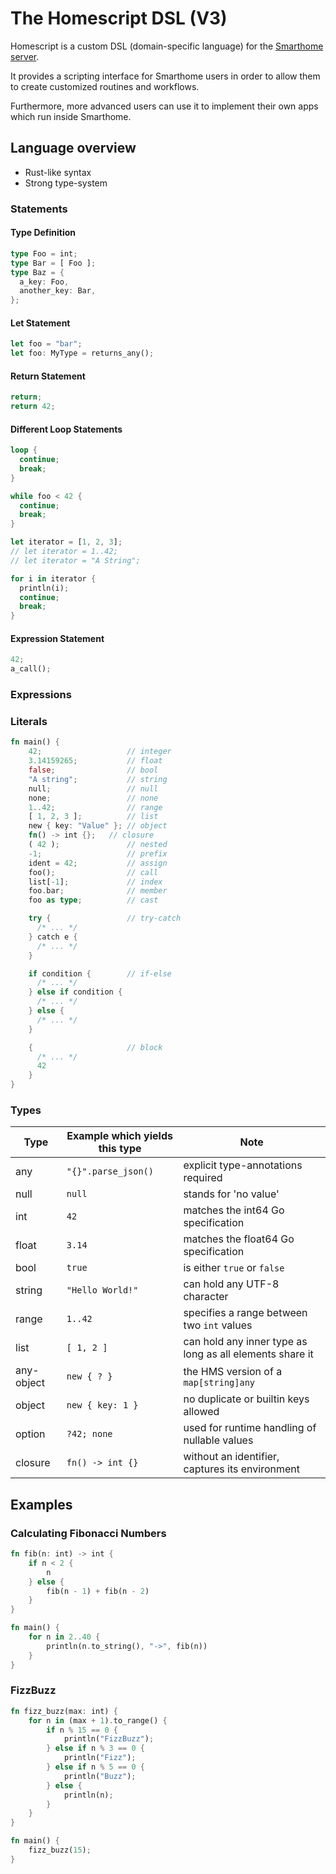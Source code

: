 # The Homescript DSL (V3)

Homescript is a custom DSL (domain-specific language) for the
[Smarthome server](https://github.com/smarthome-go/smarthome).

It provides a scripting interface for Smarthome users in order to allow them to
create customized routines and workflows.

Furthermore, more advanced users can use it to implement their own apps which
run inside Smarthome.

## Language overview

- Rust-like syntax
- Strong type-system

### Statements

#### Type Definition

```rs
type Foo = int;
type Bar = [ Foo ];
type Baz = {
  a_key: Foo,
  another_key: Bar,
};
```

#### Let Statement

```rs
let foo = "bar";
let foo: MyType = returns_any();
```

#### Return Statement

```rs
return;
return 42;
```

#### Different Loop Statements

```rs
loop {
  continue;
  break;
}

while foo < 42 {
  continue;
  break;
}

let iterator = [1, 2, 3];
// let iterator = 1..42;
// let iterator = "A String";

for i in iterator {
  println(i);
  continue;
  break;
}
```

#### Expression Statement

```rs
42;
a_call();
```

### Expressions

### Literals

```rs
fn main() {
    42;                   // integer
    3.14159265;           // float
    false;                // bool
    "A string";           // string
    null;                 // null
    none;                 // none
    1..42;                // range
    [ 1, 2, 3 ];          // list
    new { key: "Value" }; // object
    fn() -> int {};   // closure
    ( 42 );               // nested
    -1;                   // prefix
    ident = 42;           // assign
    foo();                // call
    list[-1];             // index
    foo.bar;              // member
    foo as type;          // cast

    try {                 // try-catch
      /* ... */
    } catch e {
      /* ... */
    }

    if condition {        // if-else
      /* ... */
    } else if condition {
      /* ... */
    } else {
      /* ... */
    }

    {                     // block
      /* ... */
      42
    }
}
```

### Types

| Type       | Example which yields this type | Note                                                     |
| ---------- | ------------------------------ | -------------------------------------------------------- |
| any        | `"{}".parse_json()`            | explicit type-annotations required                       |
| null       | `null`                         | stands for 'no value'                                    |
| int        | `42`                           | matches the int64 Go specification                       |
| float      | `3.14`                         | matches the float64 Go specification                     |
| bool       | `true`                         | is either `true` or `false`                              |
| string     | `"Hello World!"`               | can hold any UTF-8 character                             |
| range      | `1..42`                        | specifies a range between two `int` values               |
| list       | `[ 1, 2 ]`                     | can hold any inner type as long as all elements share it |
| any-object | `new { ? }`                    | the HMS version of a `map[string]any`                    |
| object     | `new { key: 1 }`               | no duplicate or builtin keys allowed                     |
| option     | `?42; none`                    | used for runtime handling of nullable values             |
| closure    | `fn() -> int {}`               | without an identifier, captures its environment          |

## Examples

### Calculating Fibonacci Numbers

```rs
fn fib(n: int) -> int {
    if n < 2 {
        n
    } else {
        fib(n - 1) + fib(n - 2)
    }
}

fn main() {
    for n in 2..40 {
        println(n.to_string(), "->", fib(n))
    }
}
```

### FizzBuzz

```rs
fn fizz_buzz(max: int) {
    for n in (max + 1).to_range() {
        if n % 15 == 0 {
            println("FizzBuzz");
        } else if n % 3 == 0 {
            println("Fizz");
        } else if n % 5 == 0 {
            println("Buzz");
        } else {
            println(n);
        }
    }
}

fn main() {
    fizz_buzz(15);
}
```
